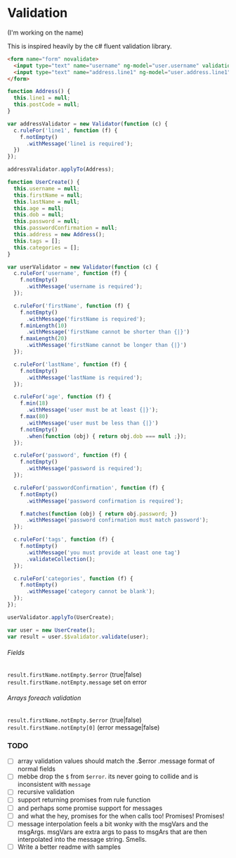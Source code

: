 # Validation
(I'm working on the name)

This is inspired heavily by the c# fluent validation library.

``` html
<form name="form" novalidate>
  <input type="text" name="username" ng-model="user.username" validation-target />
  <input type="text" name="address.line1" ng-model="user.address.line1" validation-target />
</form>
```

``` js
function Address() {
  this.line1 = null;
  this.postCode = null;
}

var addressValidator = new Validator(function (c) {
  c.ruleFor('line1', function (f) {
    f.notEmpty()
      .withMessage('line1 is required');
  })
});

addressValidator.applyTo(Address);
```

``` js
function UserCreate() {
  this.username = null;
  this.firstName = null;
  this.lastName = null;
  this.age = null;
  this.dob = null;
  this.password = null;
  this.passwordConfirmation = null;
  this.address = new Address();
  this.tags = [];
  this.categories = [];
}

var userValidator = new Validator(function (c) {
  c.ruleFor('username', function (f) {
    f.notEmpty()
      .withMessage('username is required');
  });

  c.ruleFor('firstName', function (f) {
    f.notEmpty()
      .withMessage('firstName is required');
    f.minLength(10)
      .withMessage('firstName cannot be shorter than {|}')
    f.maxLength(20)
      .withMessage('firstName cannot be longer than {|}')
  });

  c.ruleFor('lastName', function (f) {
    f.notEmpty()
      .withMessage('lastName is required');
  });

  c.ruleFor('age', function (f) {
    f.min(18)
      .withMessage('user must be at least {|}');
    f.max(80)
      .withMessage('user must be less than {|}')
    f.notEmpty()
      .when(function (obj) { return obj.dob === null ;});
  });

  c.ruleFor('password', function (f) {
    f.notEmpty()
      .withMessage('password is required');
  });

  c.ruleFor('passwordConfirmation', function (f) {
    f.notEmpty()
      .withMessage('password confirmation is required');

    f.matches(function (obj) { return obj.password; })
      .withMessage('password confirmation must match password');
  });

  c.ruleFor('tags', function (f) {
    f.notEmpty()
      .withMessage('you must provide at least one tag')
      .validateCollection();
  });

  c.ruleFor('categories', function (f) {
    f.notEmpty()
      .withMessage('category cannot be blank');
  });
});

userValidator.applyTo(UserCreate);
```

``` js
var user = new UserCreate();
var result = user.$$validator.validate(user);
```
###### Fields

`result.firstName.notEmpty.$error` (true|false)
`result.firstName.notEmpty.message` set on error

###### Arrays foreach validation

`result.firstName.notEmpty.$error` (true|false)
`result.firstName.notEmpty[0]` (error message|false)

### TODO
- [ ] array validation values should match the .$error .message format of normal fields
- [ ] mebbe drop the `$` from `$error`. its never going to collide and is inconsistent with `message`
- [ ] recursive validation
- [ ] support returning promises from rule function
- [ ] and perhaps some promise support for messages
- [ ] and what the hey, promises for the when calls too! Promises! Promises!
- [ ] message interpolation feels a bit wonky with the msgVars and the msgArgs. msgVars are extra args to pass to msgArs that are then interpolated into the message string. Smells.
- [ ] Write a better readme with samples
